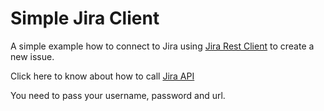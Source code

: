 # Simple Jira Client

A simple example how to connect to Jira using [Jira Rest Client](https://bitbucket.org/atlassian/jira-rest-java-client) to create a new issue.

Click here to know about how to call [Jira API](https://developer.atlassian.com/jiradev/jira-apis/jira-rest-apis/jira-rest-api-tutorials/jira-rest-api-example-create-issue)

You need to pass your username, password and url.